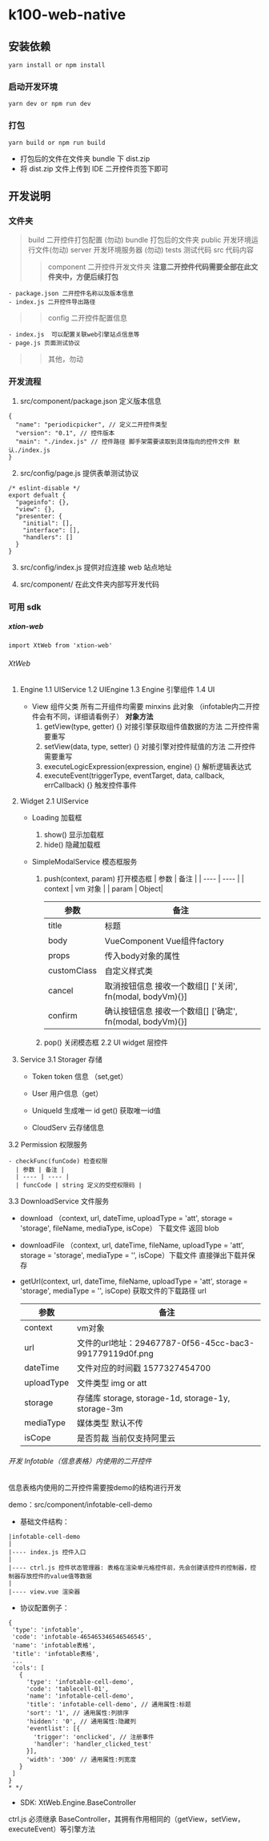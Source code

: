 # k100-web-native

## 安装依赖

```
yarn install or npm install
```

### 启动开发环境

```
yarn dev or npm run dev
```

### 打包

```
yarn build or npm run build
```

- 打包后的文件在文件夹 bundle 下 dist.zip
- 将 dist.zip 文件上传到 IDE 二开控件页签下即可

## 开发说明

### 文件夹

> build 二开控件打包配置 (勿动)
> bundle 打包后的文件夹
> public 开发环境运行文件(勿动)
> server 开发环境服务器 (勿动)
> tests 测试代码
> src 代码内容
>
> > component 二开控件开发文件夹 **注意二开控件代码需要全部在此文件夹中，方便后续打包**

    - package.json 二开控件名称以及版本信息
    - index.js 二开控件导出路径

> > config 二开控件配置信息

    - index.js  可以配置关联web引擎站点信息等
    - page.js 页面测试协议

> > 其他，勿动

### 开发流程

1. src/component/package.json 定义版本信息

```
{
  "name": "periodicpicker", // 定义二开控件类型
  "version": "0.1", // 控件版本
  "main": "./index.js" // 控件路径 脚手架需要读取到具体指向的控件文件 默认./index.js
}
```

2. src/config/page.js 提供表单测试协议

```
/* eslint-disable */
export defualt {
  "pageinfo": {},
  "view": {},
  "presenter: {
    "initial": [],
    "interface": [],
    "handlers": []
  }
}
```

3. src/config/index.js 提供对应连接 web 站点地址

4. src/component/ 在此文件夹内部写开发代码

### 可用 sdk

##### xtion-web

```
import XtWeb from 'xtion-web'
```

###### XtWeb

1.  Engine
    1.1 UIService
    1.2 UIEngine
    1.3 Engine 引擎组件
    1.4 UI
    - View 组件父类 所有二开组件均需要 minxins 此对象 （infotable内二开控件会有不同，详细请看例子）
      **对象方法**
      1. getView(type, getter) {} 对接引擎获取组件值数据的方法 二开控件需要重写
      2. setView(data, type, setter) {} 对接引擎对控件赋值的方法 二开控件需要重写
      3. executeLogicExpression(expression, engine) {} 解析逻辑表达式
      4. executeEvent(triggerType, eventTarget, data, callback, errCallback) {} 触发控件事件
2.  Widget
    2.1 UIService

    - Loading 加载框
      1. show() 显示加载框
      2. hide() 隐藏加载框
    - SimpleModalService 模态框服务

      1. push(context, param) 打开模态框
         | 参数 | 备注 |
         | ---- | ---- |
         | context | vm 对象 |
         | param | Object|

         | 参数 | 备注 |
         |  ----  | ----  |
         | title | 标题 |
         | body | VueComponent Vue组件factory |
         | props | 传入body对象的属性 |
         | customClass | 自定义样式类 |
         | cancel | 取消按钮信息 接收一个数组[] ['关闭', fn(modal, bodyVm){}] |
         | confirm | 确认按钮信息 接收一个数组[] ['确定', fn(modal, bodyVm){}] |

      2. pop() 关闭模态框
         2.2 UI widget 层控件

3.  Service
    3.1 Storager 存储

    - Token token 信息 （set,get）

    - User 用户信息（get）

    - UniqueId 生成唯一 id  get() 获取唯一id值

    - CloudServ 云存储信息

  3.2 Permission 权限服务

    - checkFunc(funCode) 检查权限
      | 参数 | 备注 |
      | ---- | ---- |
      | funcCode | string 定义的受控权限码 |

  3.3 DownloadService 文件服务

  - download （context, url, dateTime, uploadType = 'att', storage = 'storage', fileName, mediaType, isCope） 下载文件 返回 blob

  - downloadFile （context, url, dateTime, fileName, uploadType = 'att', storage = 'storage', mediaType = '', isCope）下载文件 直接弹出下载并保存

  - getUrl(context, url, dateTime, fileName, uploadType = 'att', storage = 'storage', mediaType = '', isCope) 获取文件的下载路径 url

    | 参数       | 备注                                                    |
    | ---------- | ------------------------------------------------------- |
    | context    | vm对象                                                  |
    | url        | 文件的url地址：29467787-0f56-45cc-bac3-991779119d0f.png |
    | dateTime   | 文件对应的时间戳 1577327454700                          |
    | uploadType | 文件类型 img or att                                     |
    | storage    | 存储库 storage, storage-1d, storage-1y, storage-3m      |
    | mediaType  | 媒体类型 默认不传                                       |
    | isCope     | 是否剪裁 当前仅支持阿里云                               |

###### 开发 Infotable（信息表格）内使用的二开控件

信息表格内使用的二开控件需要按demo的结构进行开发

demo：src/component/infotable-cell-demo

- 基础文件结构：
```
|infotable-cell-demo
|
|---- index.js 控件入口
|
|---- ctrl.js 控件状态管理器: 表格在渲染单元格控件前，先会创建该控件的控制器，控制器存放控件的value值等数据
|
|---- view.vue 渲染器
```

- 协议配置例子：
```
{
 'type': 'infotable',
 'code': 'infotable-465465346546546545',
 'name': 'infotable表格',
 'title': 'infotable表格',
 ...
 'cols': [
   {
     'type': 'infotable-cell-demo',
     'code': 'tablecell-01',
     'name': 'infotable-cell-demo',
     'title': 'infotable-cell-demo', // 通用属性:标题
     'sort': '1', // 通用属性:列排序
     'hidden': '0', // 通用属性:隐藏列
     'eventlist': [{
       'trigger': 'onclicked', // 注册事件
       'handler': 'handler_clicked_test'
     }],
     'width': '300' // 通用属性:列宽度
   }
 ]
}
* */
```

- SDK: XtWeb.Engine.BaseController

ctrl.js 必须继承 BaseController，其拥有作用相同的（getView，setView，executeEvent）等引擎方法
